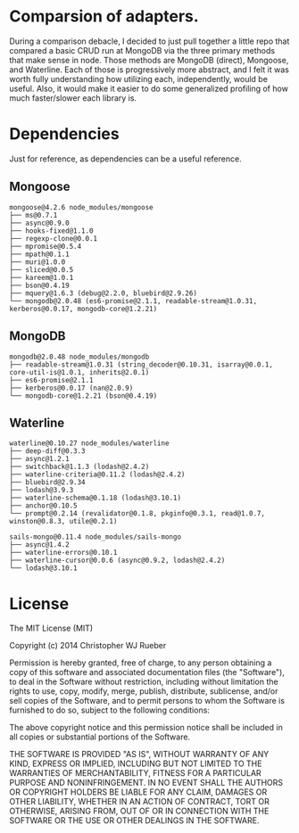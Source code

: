 
# Comparsion of adapters.

During a comparison debacle, I decided to just pull together a little repo that compared a basic CRUD run at MongoDB via the three primary methods that make sense in node. Those methods are MongoDB (direct), Mongoose, and Waterline. Each of those is progressively more abstract, and I felt it was worth fully understanding how utilizing each, independently, would be useful. Also, it would make it easier to do some generalized profiling of how much faster/slower each library is.

# Dependencies

Just for reference, as dependencies can be a useful reference.

## Mongoose

```
mongoose@4.2.6 node_modules/mongoose
├── ms@0.7.1
├── async@0.9.0
├── hooks-fixed@1.1.0
├── regexp-clone@0.0.1
├── mpromise@0.5.4
├── mpath@0.1.1
├── muri@1.0.0
├── sliced@0.0.5
├── kareem@1.0.1
├── bson@0.4.19
├── mquery@1.6.3 (debug@2.2.0, bluebird@2.9.26)
└── mongodb@2.0.48 (es6-promise@2.1.1, readable-stream@1.0.31, kerberos@0.0.17, mongodb-core@1.2.21)
```

## MongoDB

```
mongodb@2.0.48 node_modules/mongodb
├── readable-stream@1.0.31 (string_decoder@0.10.31, isarray@0.0.1, core-util-is@1.0.1, inherits@2.0.1)
├── es6-promise@2.1.1
├── kerberos@0.0.17 (nan@2.0.9)
└── mongodb-core@1.2.21 (bson@0.4.19)
```

## Waterline

```
waterline@0.10.27 node_modules/waterline
├── deep-diff@0.3.3
├── async@1.2.1
├── switchback@1.1.3 (lodash@2.4.2)
├── waterline-criteria@0.11.2 (lodash@2.4.2)
├── bluebird@2.9.34
├── lodash@3.9.3
├── waterline-schema@0.1.18 (lodash@3.10.1)
├── anchor@0.10.5
└── prompt@0.2.14 (revalidator@0.1.8, pkginfo@0.3.1, read@1.0.7, winston@0.8.3, utile@0.2.1)

sails-mongo@0.11.4 node_modules/sails-mongo
├── async@1.4.2
├── waterline-errors@0.10.1
├── waterline-cursor@0.0.6 (async@0.9.2, lodash@2.4.2)
└── lodash@3.10.1
```

# License

The MIT License (MIT)

Copyright (c) 2014 Christopher WJ Rueber

Permission is hereby granted, free of charge, to any person obtaining a copy of this software and associated documentation files (the "Software"), to deal in the Software without restriction, including without limitation the rights to use, copy, modify, merge, publish, distribute, sublicense, and/or sell copies of the Software, and to permit persons to whom the Software is furnished to do so, subject to the following conditions:

The above copyright notice and this permission notice shall be included in all copies or substantial portions of the Software.

THE SOFTWARE IS PROVIDED "AS IS", WITHOUT WARRANTY OF ANY KIND, EXPRESS OR IMPLIED, INCLUDING BUT NOT LIMITED TO THE WARRANTIES OF MERCHANTABILITY, FITNESS FOR A PARTICULAR PURPOSE AND NONINFRINGEMENT. IN NO EVENT SHALL THE AUTHORS OR COPYRIGHT HOLDERS BE LIABLE FOR ANY CLAIM, DAMAGES OR OTHER LIABILITY, WHETHER IN AN ACTION OF CONTRACT, TORT OR OTHERWISE, ARISING FROM, OUT OF OR IN CONNECTION WITH THE SOFTWARE OR THE USE OR OTHER DEALINGS IN THE SOFTWARE.
